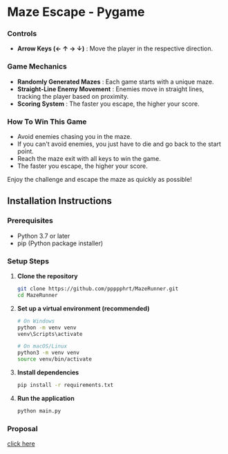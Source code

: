 # Maze Escape - Pygame 


### Controls
- **Arrow Keys (← ↑ → ↓)** : Move the player in the respective direction.

### Game Mechanics
- **Randomly Generated Mazes** : Each game starts with a unique maze.
- **Straight-Line Enemy Movement** : Enemies move in straight lines, tracking the player based on proximity.
- **Scoring System** : The faster you escape, the higher your score.

### How To Win This Game
- Avoid enemies chasing you in the maze.
- If you can't avoid enemies, you just have to die and go back to the start point.
- Reach the maze exit with all keys to win the game.
- The faster you escape, the higher your score.

Enjoy the challenge and escape the maze as quickly as possible!



## Installation Instructions

### Prerequisites

- Python 3.7 or later
- pip (Python package installer)

### Setup Steps

1. **Clone the repository**

   ```bash
   git clone https://github.com/ppppphrt/MazeRunner.git
   cd MazeRunner
   ```

2. **Set up a virtual environment (recommended)**

   ```bash
   # On Windows
   python -m venv venv
   venv\Scripts\activate

   # On macOS/Linux
   python3 -m venv venv
   source venv/bin/activate
   ```

3. **Install dependencies**

   ```bash
   pip install -r requirements.txt
   ```

4. **Run the application**

   ```bash
   python main.py
   ```


### Proposal
[click here](https://drive.google.com/file/d/14OAPQl_q3lcREFTnXoft4Jx_M2Vypjmg/view?usp=sharing)


